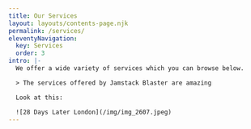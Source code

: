 ```yaml
---
title: Our Services
layout: layouts/contents-page.njk
permalink: /services/
eleventyNavigation:
  key: Services
  order: 3
intro: |-
  We offer a wide variety of services which you can browse below.

  > The services offered by Jamstack Blaster are amazing

  Look at this:

  ![28 Days Later London](/img/img_2607.jpeg)
---
```

